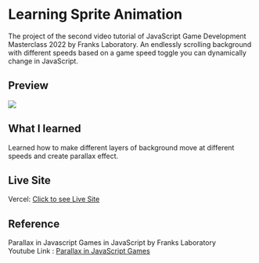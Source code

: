 # Learning Sprite Animation
The project of the second video tutorial of JavaScript Game Development Masterclass 2022 by Franks Laboratory.
An endlessly scrolling background with different speeds based on a game speed toggle you can dynamically change in JavaScript. 

## Preview
<img src="./images/parallaxbackgroundpreview.gif"/>

## What I learned
Learned how to make different layers of background move at different speeds and create parallax effect.

## Live Site
Vercel: [Click to see Live Site]()

## Reference 
Parallax in Javascript Games in JavaScript by Franks Laboratory<br/>
Youtube Link : [Parallax in JavaScript Games](https://www.youtube.com/watch?v=Mg7ibYWhjPI&ab_channel=Frankslaboratory)